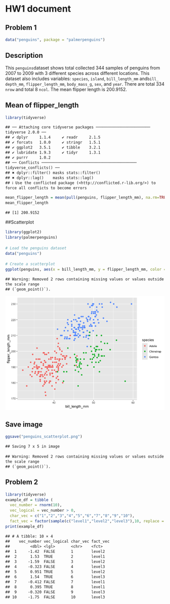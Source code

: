 HW1 document
================

## Problem 1

``` r
data("penguins", package = "palmerpenguins")
```

## Description

This `penguins`dataset shows total collected 344 samples of penguins
from 2007 to 2009 with 3 different species across different locations.
This dataset also includes variables: `species`, `island`,
`bill_length_mm` and`bill_ depth_mm`, `flipper_length_mm`,
`body_mass_g`, `sex`, and `year`. There are total 334 `nrow` and total 8
`ncol`. The mean flipper length is 200.9152.

## Mean of flipper_length

``` r
library(tidyverse)
```

    ## ── Attaching core tidyverse packages ──────────────────────── tidyverse 2.0.0 ──
    ## ✔ dplyr     1.1.4     ✔ readr     2.1.5
    ## ✔ forcats   1.0.0     ✔ stringr   1.5.1
    ## ✔ ggplot2   3.5.1     ✔ tibble    3.2.1
    ## ✔ lubridate 1.9.3     ✔ tidyr     1.3.1
    ## ✔ purrr     1.0.2     
    ## ── Conflicts ────────────────────────────────────────── tidyverse_conflicts() ──
    ## ✖ dplyr::filter() masks stats::filter()
    ## ✖ dplyr::lag()    masks stats::lag()
    ## ℹ Use the conflicted package (<http://conflicted.r-lib.org/>) to force all conflicts to become errors

``` r
mean_flipper_length = mean(pull(penguins, flipper_length_mm), na.rm=TRUE)
mean_flipper_length
```

    ## [1] 200.9152

\##Scatterplot

``` r
library(ggplot2)
library(palmerpenguins)

# Load the penguins dataset
data("penguins")

# Create a scatterplot
ggplot(penguins, aes(x = bill_length_mm, y = flipper_length_mm, color = species)) + geom_point()
```

    ## Warning: Removed 2 rows containing missing values or values outside the scale range
    ## (`geom_point()`).

![](p8105_hw1_sq2266_files/figure-gfm/unnamed-chunk-3-1.png)<!-- -->

## Save image

``` r
ggsave("penguins_scatterplot.png")
```

    ## Saving 7 x 5 in image

    ## Warning: Removed 2 rows containing missing values or values outside the scale range
    ## (`geom_point()`).

## Problem 2

``` r
library(tidyverse)
example_df = tibble (
  vec_number = rnorm(10),
  vec_logical = vec_number > 0,
  char_vec = c("1","2","3","4","5","6","7","8","9","10"),
  fact_vec = factor(sample(c("level1","level2","level3"),10, replace = TRUE)))
print(example_df)
```

    ## # A tibble: 10 × 4
    ##    vec_number vec_logical char_vec fact_vec
    ##         <dbl> <lgl>       <chr>    <fct>   
    ##  1     -1.42  FALSE       1        level2  
    ##  2      1.53  TRUE        2        level1  
    ##  3     -1.59  FALSE       3        level2  
    ##  4     -0.323 FALSE       4        level3  
    ##  5      0.951 TRUE        5        level2  
    ##  6      1.54  TRUE        6        level3  
    ##  7     -0.412 FALSE       7        level1  
    ##  8      0.395 TRUE        8        level1  
    ##  9     -0.320 FALSE       9        level3  
    ## 10     -1.75  FALSE       10       level3
